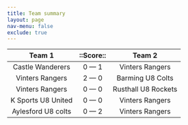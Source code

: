 ```yaml
---
title: Team summary
layout: page
nav-menu: false
exclude: true
---
```




|       Team 1       |  ::Score::  |       Team 2        |
|:------------------:|:-----------:|:-------------------:|
|  Castle Wanderers  | 0 &mdash; 1 |   Vinters Rangers   |
|  Vinters Rangers   | 2 &mdash; 0 |  Barming U8 Colts   |
|  Vinters Rangers   | 0 &mdash; 0 | Rusthall U8 Rockets |
| K Sports U8 United | 0 &mdash; 0 |   Vinters Rangers   |
| Aylesford U8 colts | 0 &mdash; 2 |   Vinters Rangers   |

 <br /><br /><br />
